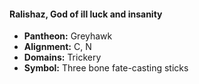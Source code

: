#### Ralishaz, God of ill luck and insanity
- **Pantheon:** Greyhawk
- **Alignment:** C, N
- **Domains:** Trickery
- **Symbol:** Three bone fate-casting sticks
